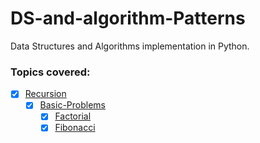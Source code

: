 # DS-and-algorithm-Patterns

Data Structures and Algorithms implementation in Python.

### Topics covered:
- [x] [Recursion](Recursion)
    - [x] [Basic-Problems](Recursion/Basic-Problems)
        - [x] [Factorial](Recursion/Basic-Problems/factorial.py)
        - [x] [Fibonacci](Recursion/Basic-Problems/fibonacci.py)